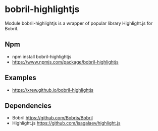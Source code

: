 # bobril-highlightjs
Module bobril-highlightjs is a wrapper of popular library Highlight.js for Bobril.

## Npm
* npm install bobril-highlightjs
* https://www.npmjs.com/package/bobril-highlightjs

## Examples
* https://xrew.github.io/bobril-highlightjs

## Dependencies
* Bobril https://github.com/Bobris/Bobril
* Highlight.js https://github.com/isagalaev/highlight.js
